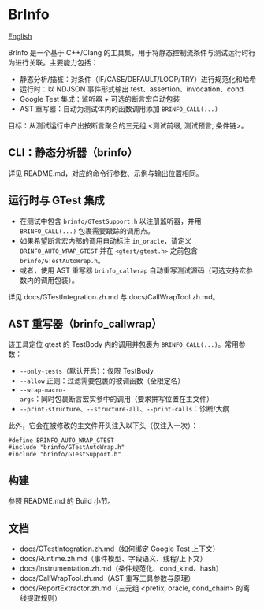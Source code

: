 # BrInfo

[English](./README.md)

BrInfo 是一个基于 C++/Clang 的工具集，用于将静态控制流条件与测试运行时行为进行关联。主要能力包括：

- 静态分析/插桩：对条件（IF/CASE/DEFAULT/LOOP/TRY）进行规范化和哈希
- 运行时：以 NDJSON 事件形式输出 test、assertion、invocation、cond
- Google Test 集成：监听器 + 可选的断言宏自动包装
- AST 重写器：自动为测试体内的函数调用添加 `BRINFO_CALL(...)`

目标：从测试运行中产出按断言聚合的三元组 <测试前缀, 测试预言, 条件链>。

## CLI：静态分析器（brinfo）

详见 README.md，对应的命令行参数、示例与输出位置相同。

## 运行时与 GTest 集成

- 在测试中包含 `brinfo/GTestSupport.h` 以注册监听器，并用 `BRINFO_CALL(...)` 包裹需要跟踪的调用点。
- 如果希望断言宏内部的调用自动标注 `in_oracle`，请定义 `BRINFO_AUTO_WRAP_GTEST` 并在 `<gtest/gtest.h>` 之前包含 `brinfo/GTestAutoWrap.h`。
- 或者，使用 AST 重写器 `brinfo_callwrap` 自动重写测试源码（可选支持宏参数内的调用包装）。

详见 docs/GTestIntegration.zh.md 与 docs/CallWrapTool.zh.md。

## AST 重写器（brinfo_callwrap）

该工具定位 gtest 的 TestBody 内的调用并包裹为 `BRINFO_CALL(...)`。常用参数：
- `--only-tests`（默认开启）：仅限 TestBody
- `--allow` 正则：过滤需要包裹的被调函数（全限定名）
- `--wrap-macro-args`：同时包裹断言宏实参中的调用（要求拼写位置在主文件）
- `--print-structure`、`--structure-all`、`--print-calls`：诊断/大纲

此外，它会在被修改的主文件开头注入以下头（仅注入一次）：

```
#define BRINFO_AUTO_WRAP_GTEST
#include "brinfo/GTestAutoWrap.h"
#include "brinfo/GTestSupport.h"
```

## 构建

参照 README.md 的 Build 小节。

## 文档

- docs/GTestIntegration.zh.md（如何绑定 Google Test 上下文）
- docs/Runtime.zh.md（事件模型、字段语义、线程/上下文）
- docs/Instrumentation.zh.md（条件规范化、cond_kind、hash）
- docs/CallWrapTool.zh.md（AST 重写工具参数与原理）
- docs/ReportExtractor.zh.md（三元组 <prefix, oracle, cond_chain> 的离线提取规则）

